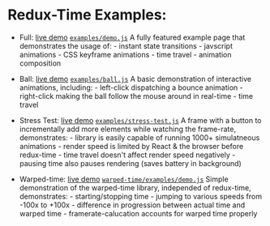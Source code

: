# Redux-Time Examples:

 - Full: [live demo](https://monadical-sas.github.io/redux-time/examples/demo.html) [`examples/demo.js`](demo.js)
    A fully featured example page that demonstrates the usage of:
        - instant state transitions
        - javscript animations
        - CSS keyframe animations
        - time travel
        - animation composition

 - Ball: [live demo](https://monadical-sas.github.io/redux-time/examples/ball.html) [`examples/ball.js`](ball.js)
    A basic demonstration of interactive animations, including:
        - left-click dispatching a bounce animation
        - right-click making the ball follow the mouse around in real-time
        - time travel

 - Stress Test: [live demo](https://monadical-sas.github.io/redux-time/examples/stress-test.html) [`examples/stress-test.js`](stress-test.js)
    A frame with a button to incrementally add more elements while watching the frame-rate, demonstrates:
        - library is easily capable of running 1000+ simulatneous animations
        - render speed is limited by React & the browser before redux-time
        - time travel doesn't affect render speed negatively
        - pausing time also pauses rendering (saves battery in background)
    
 - Warped-time: [live demo](https://monadical-sas.github.io/redux-time/warped-time/examples/demo.html) [`warped-time/examples/demo.js`](../warped-time/examples/demo.js)
    Simple demonstration of the warped-time library, independed of redux-time, demonstrates:
        - starting/stopping time
        - jumping to various speeds from -100x to +100x
        - difference in progression between actual time and warped time
        - framerate-calucation accounts for warped time properly 
